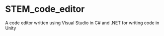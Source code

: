 # STEM_code_editor
A code editor written using Visual Studio in C# and .NET for writing code in Unity
